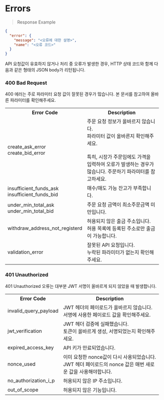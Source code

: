 # Errors

> Response Example

```json
{
  "error": {
    "message": "<오류에 대한 설명>",
    "name": "<오류 코드>"
  }
}
```

API 요청값이 유효하지 않거나 처리 중 오류가 발생한 경우, HTTP 상태 코드와 함께 다음과 같은 형태의 JSON body가 리턴됩니다.

### 400 Bad Request

400 에러는 주로 파라미터 요청 값이 잘못된 경우가 많습니다. 본 문서를 참고하여 올바른 파라미터를 확인해주세요.

<table>
  <tr>
    <th>Error Code</th>
    <th>Description</th>
  </tr>
  <tr>
    <td>
        create_ask_error
        <br/>
        create_bid_error
    </td>
    <td>
      주문 요청 정보가 올바르지 않습니다.
      <br/>
      파라미터 값이 올바른지 확인해주세요.
      <br/>
      <br/>
      특히, 시장가 주문임에도 가격을 입력하여 오류가 발생하는 경우가 많습니다. 주문하기 파라미터를 참고하세요.
    </td>
    <tr>
      <td>
        insufficient_funds_ask
        <br/>
        insufficient_funds_bid
      </td>
      <td>
        매수/매도 가능 잔고가 부족합니다.
      </td>
    </tr>
    <tr>
      <td>
        under_min_total_ask
        <br/>
        under_min_total_bid
      </td>
      <td>
        주문 요청 금액이 최소주문금액 미만입니다.
      </td>
    </tr>
    <tr>
      <td>
        withdraw_address_not_registerd
      </td>
      <td>
        허용되지 않은 출금 주소입니다.
        <br/>
        허용 목록에 등록된 주소로만 출금이 가능합니다.
      </td>
    </tr>
    <tr>
      <td>
        validation_error
      </td>
      <td>
        잘못된 API 요청입니다.
        <br/>
        누락된 파라미터가 없는지 확인해주세요.
      </td>	
    </tr>
</table>

### 401 Unauthorized

401 Unauthorized 오류는 대부분 JWT 서명이 올바르게 되지 않았을 때 발생합니다.

<table>
  <tr>
    <th>Error Code</th>
    <th>Description</th>
  </tr>
  <tr>
    <td>
        invalid_query_payload
    </td>
    <td>
        JWT 헤더의 페이로드가 올바르지 않습니다.
        <br/>
        서명에 사용한 페이로드 값을 확인해주세요.
    </td>
    <tr>
      <td>
        jwt_verification
      </td>
      <td>
        JWT 헤더 검증에 실패했습니다.
        <br/>
        토큰이 올바르게 생성, 서명되었는지 확인해주세요.
      </td>
    </tr>
    <tr>
      <td>
        expired_access_key
      </td>
      <td>
        API 키가 만료되었습니다.
      </td>
    </tr>
    <tr>
      <td>
        nonce_used
      </td>
      <td>
        이미 요청한 nonce값이 다시 사용되었습니다.
        <br/>
        JWT 헤더 페이로드의 nonce 값은 매번 새로운 값을 사용해야합니다.
      </td>
    </tr>
    <tr>
      <td>
        no_authorization_i_p
      </td>
      <td>
        허용되지 않은 IP 주소입니다.
      </td>	
    </tr>
    <tr>
      <td>
        out_of_scope
      </td>
      <td>
        허용되지 않은 기능입니다.
      </td>	
    </tr>
</table>